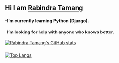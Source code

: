 ## Hi  I am [Rabindra Tamang](https://www.rabindratamang.ml)
#### -I’m currently learning Python (Django).
#### -I’m looking for help with  anyone who knows better.
<!--
**Rabindratmg/Rabindratmg** is a ✨ _special_ ✨ repository because its `README.md` (this file) appears on your GitHub profile.

Here are some ideas to get you started:

- 🔭 I’m currently working on ...
- 👯 I’m looking to collaborate on ...
- 🤔 I’m looking for help with ...
- 💬 Ask me about ...
- 📫 How to reach me: ...
- 😄 Pronouns: ...
- ⚡ Fun fact: ...
-->
[![Rabindra Tamang's GitHub stats](https://github-readme-stats.vercel.app/api?username=Rabindratmg)](https://github.com/anuraghazra/github-readme-stats)
###
[![Top Langs](https://github-readme-stats.vercel.app/api/top-langs/?username=Rabindratmg&layout=compact)](https://github.com/anuraghazra/github-readme-stats)


